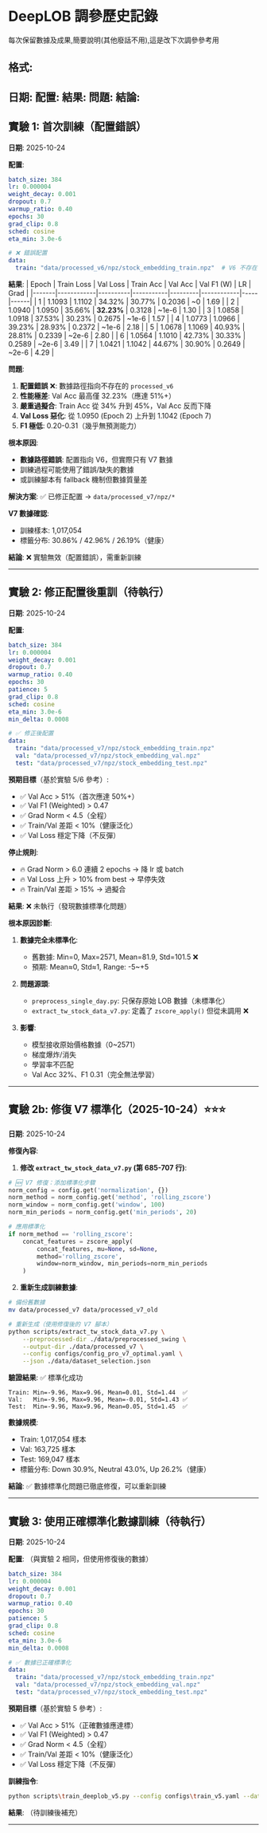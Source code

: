 # DeepLOB 調參歷史記錄

每次保留數據及成果,簡要說明(其他廢話不用),這是改下次調參參考用

## 格式:

**日期**:
**配置**:
**結果**:
**問題**:
**結論**:
---

## 實驗 1: 首次訓練（配置錯誤）

**日期**: 2025-10-24

**配置**:
```yaml
batch_size: 384
lr: 0.000004
weight_decay: 0.001
dropout: 0.7
warmup_ratio: 0.40
epochs: 30
grad_clip: 0.8
sched: cosine
eta_min: 3.0e-6

# ❌ 錯誤配置
data:
  train: "data/processed_v6/npz/stock_embedding_train.npz"  # V6 不存在！
```

**結果**:
| Epoch | Train Loss | Val Loss | Train Acc | Val Acc | Val F1 (W) | LR | Grad |
|-------|------------|----------|-----------|---------|------------|-----|------|
| 1 | 1.1093 | 1.1102 | 34.32% | 30.77% | 0.2036 | ~0 | 1.69 |
| 2 | 1.0940 | 1.0950 | 35.66% | **32.23%** | 0.3128 | ~1e-6 | 1.30 |
| 3 | 1.0858 | 1.0918 | 37.53% | 30.23% | 0.2675 | ~1e-6 | 1.57 |
| 4 | 1.0773 | 1.0966 | 39.23% | 28.93% | 0.2372 | ~1e-6 | 2.18 |
| 5 | 1.0678 | 1.1069 | 40.93% | 28.81% | 0.2339 | ~2e-6 | 2.80 |
| 6 | 1.0564 | 1.1010 | 42.73% | 30.33% | 0.2589 | ~2e-6 | 3.49 |
| 7 | 1.0421 | 1.1042 | 44.67% | 30.90% | 0.2649 | ~2e-6 | 4.29 |

**問題**:
1. **配置錯誤** ❌: 數據路徑指向不存在的 `processed_v6`
2. **性能極差**: Val Acc 最高僅 32.23%（應達 51%+）
3. **嚴重過擬合**: Train Acc 從 34% 升到 45%，Val Acc 反而下降
4. **Val Loss 惡化**: 從 1.0950 (Epoch 2) 上升到 1.1042 (Epoch 7)
5. **F1 極低**: 0.20-0.31（幾乎無預測能力）

**根本原因**:
- **數據路徑錯誤**: 配置指向 V6，但實際只有 V7 數據
- 訓練過程可能使用了錯誤/缺失的數據
- 或訓練腳本有 fallback 機制但數據質量差

**解決方案**:
✅ 已修正配置 → `data/processed_v7/npz/*`

**V7 數據確認**:
- 訓練樣本: 1,017,054
- 標籤分布: 30.86% / 42.96% / 26.19%（健康）

**結論**: ❌ 實驗無效（配置錯誤），需重新訓練

---

## 實驗 2: 修正配置後重訓（待執行）

**日期**: 2025-10-24

**配置**:
```yaml
batch_size: 384
lr: 0.000004
weight_decay: 0.001
dropout: 0.7
warmup_ratio: 0.40
epochs: 30
patience: 5
grad_clip: 0.8
sched: cosine
eta_min: 3.0e-6
min_delta: 0.0008

# ✅ 修正後配置
data:
  train: "data/processed_v7/npz/stock_embedding_train.npz"
  val: "data/processed_v7/npz/stock_embedding_val.npz"
  test: "data/processed_v7/npz/stock_embedding_test.npz"
```

**預期目標**（基於實驗 5/6 參考）:
- ✅ Val Acc > 51%（首次應達 50%+）
- ✅ Val F1 (Weighted) > 0.47
- ✅ Grad Norm < 4.5（全程）
- ✅ Train/Val 差距 < 10%（健康泛化）
- ✅ Val Loss 穩定下降（不反彈）

**停止規則**:
- 🔥 Grad Norm > 6.0 連續 2 epochs → 降 lr 或 batch
- 🔥 Val Loss 上升 > 10% from best → 早停失效
- 🔥 Train/Val 差距 > 15% → 過擬合

**結果**: ❌ 未執行（發現數據標準化問題）

**根本原因診斷**:
1. **數據完全未標準化**:
   - 舊數據: Min=0, Max=2571, Mean=81.9, Std=101.5 ❌
   - 預期: Mean≈0, Std≈1, Range: -5~+5

2. **問題源頭**:
   - `preprocess_single_day.py`: 只保存原始 LOB 數據（未標準化）
   - `extract_tw_stock_data_v7.py`: 定義了 `zscore_apply()` 但從未調用 ❌

3. **影響**:
   - 模型接收原始價格數據（0~2571）
   - 梯度爆炸/消失
   - 學習率不匹配
   - Val Acc 32%、F1 0.31（完全無法學習）

---

## 實驗 2b: 修復 V7 標準化（2025-10-24）⭐⭐⭐

**日期**: 2025-10-24

**修復內容**:

1. **修改 `extract_tw_stock_data_v7.py` (第 685-707 行)**:
```python
# 🆕 V7 修復：添加標準化步驟
norm_config = config.get('normalization', {})
norm_method = norm_config.get('method', 'rolling_zscore')
norm_window = norm_config.get('window', 100)
norm_min_periods = norm_config.get('min_periods', 20)

# 應用標準化
if norm_method == 'rolling_zscore':
    concat_features = zscore_apply(
        concat_features, mu=None, sd=None,
        method='rolling_zscore',
        window=norm_window, min_periods=norm_min_periods
    )
```

2. **重新生成訓練數據**:
```bash
# 備份舊數據
mv data/processed_v7 data/processed_v7_old

# 重新生成（使用修復後的 V7 腳本）
python scripts/extract_tw_stock_data_v7.py \
    --preprocessed-dir ./data/preprocessed_swing \
    --output-dir ./data/processed_v7 \
    --config configs/config_pro_v7_optimal.yaml \
    --json ./data/dataset_selection.json
```

**驗證結果**: ✅ 標準化成功
```
Train: Min=-9.96, Max=9.96, Mean=0.01, Std=1.44  ✅
Val:   Min=-9.96, Max=9.96, Mean=-0.01, Std=1.43 ✅
Test:  Min=-9.96, Max=9.96, Mean=0.05, Std=1.45  ✅
```

**數據規模**:
- Train: 1,017,054 樣本
- Val: 163,725 樣本
- Test: 169,047 樣本
- 標籤分布: Down 30.9%, Neutral 43.0%, Up 26.2%（健康）

**結論**: ✅ 數據標準化問題已徹底修復，可以重新訓練

---

## 實驗 3: 使用正確標準化數據訓練（待執行）

**日期**: 2025-10-24

**配置**: （與實驗 2 相同，但使用修復後的數據）
```yaml
batch_size: 384
lr: 0.000004
weight_decay: 0.001
dropout: 0.7
warmup_ratio: 0.40
epochs: 30
patience: 5
grad_clip: 0.8
sched: cosine
eta_min: 3.0e-6
min_delta: 0.0008

# ✅ 數據已正確標準化
data:
  train: "data/processed_v7/npz/stock_embedding_train.npz"
  val: "data/processed_v7/npz/stock_embedding_val.npz"
  test: "data/processed_v7/npz/stock_embedding_test.npz"
```

**預期目標**（基於實驗 5 參考）:
- ✅ Val Acc > 51%（正確數據應達標）
- ✅ Val F1 (Weighted) > 0.47
- ✅ Grad Norm < 4.5（全程）
- ✅ Train/Val 差距 < 10%（健康泛化）
- ✅ Val Loss 穩定下降（不反彈）

**訓練指令**:
```bash
python scripts\train_deeplob_v5.py --config configs\train_v5.yaml --data-dir data\processed_v7\npz
```

**結果**: （待訓練後補充）

---

